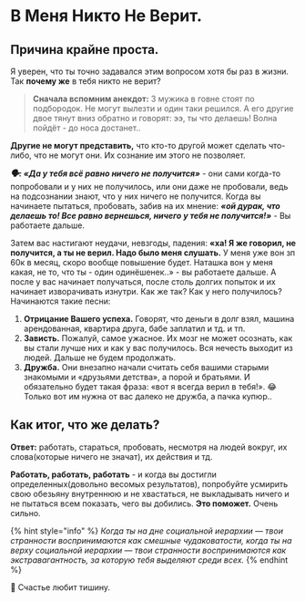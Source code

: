 # В Меня Никто Не Верит.

## Причина крайне проста.

Я уверен, что ты точно задавался этим вопросом хотя бы раз в жизни. Так **почему же** в тебя никто не верит?&#x20;

> **Сначала вспомним анекдот:** 3 мужика в говне стоят по подбородок. Не могут вылезти и один таки решился. А его другие двое тянут вниз обратно и говорят: ээ, ты что делаешь! Волна пойдёт - до носа достанет..

**Другие не могут представить,** что кто-то другой может сделать что-либо, что не могут они. Их сознание им этого не позволяет.

_**🗣️: «Да у тебя всё равно ничего не получится»**_ - они сами когда-то попробовали и у них не получилось, или они даже не пробовали, ведь на подсознании знают, что у них ничего не получится. Когда вы начинаете пытаться, пробовать, забив на их мнение: _**«ой дурак, что делаешь то! Все равно вернешься, ничего у тебя не получится!»**_ - Вы работаете дальше.

Затем вас настигают неудачи, невзгоды, падения: **«ха! Я же говорил, не получится, а ты не верил. Надо было меня слушать.** У меня уже вон зп 60к в месяц, скоро вообще повышение будет. Наташка вон у меня какая, не то, что ты - один одинёшенек..» - вы работаете дальше. А после у вас начинает получаться, после столь долгих попыток и их начинает изворачивать изнутри. Как же так? Как у него получилось? Начинаются такие песни:

1. **Отрицание Вашего успеха.** Говорят, что деньги в долг взял, машина арендованная, квартира друга, бабе заплатил и тд. и тп.
2. **Зависть.** Пожалуй, самое ужасное. Их мозг не может осознать, как вы стали лучше них и как у вас получилось. Вся нечесть выходит из людей. Дальше не будем продолжать.
3. **Дружба.** Они внезапно начали считать себя вашими старыми знакомыми и «друзьями детства», а порой и братьями. И обязательно будет такая фраза: «вот я всегда верил в тебя!». 😂 Только вот им нужна от вас далеко не дружба, а пачка купюр..

## Как итог, что же делать?

**Ответ:** работать, стараться, пробовать, несмотря на людей вокруг, их слова(которые ничего не значат), их действия и тд.

**Работать, работать, работать** - и когда вы достигли определенных(довольно весомых результатов), попробуйте усмирить свою обезьяну внутреннюю и не хвастаться, не выкладывать ничего и не пытаться всем показать, чего вы добились. **Это поможет.** Очень сильно.

{% hint style="info" %}
_Когда ты на дне социальной иерархии — твои странности воспринимаются как смешные чудаковатости, когда ты на верху социальной иерархии — твои странности воспринимаются как экстравагантность, за которую тебя выделяют среди всех._
{% endhint %}

🤍 Счастье любит тишину.
